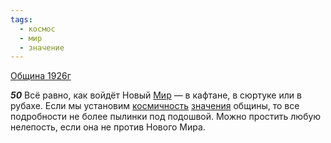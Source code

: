 ```yaml
---
tags:
  - космос
  - мир
  - значение
---
```


[Община 1926г](https://127.0.0.1:4002/agni/1926)

___50___
Всё равно, как войдёт Новый [Мир](../../../tags/#мир) — в кафтане, в сюртуке или в рубахе. Если мы установим [космичность](../../../tags/#космос) [значения](../../../tags/#значение) общины, то все подробности не более пылинки под подошвой. Можно простить любую нелепость, если она не против Нового Мира.   

